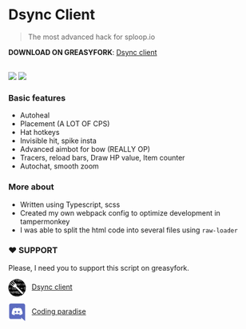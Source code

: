 # Dsync Client

> The most advanced hack for sploop.io

**DOWNLOAD ON GREASYFORK**: [Dsync client](https://greasyfork.org/en/scripts/449995-dsync-client-sploop-io)

<br>

<img src="https://i.imgur.com/cNxhew1.png" width="500"/>
<img src="https://i.imgur.com/tAhfJBJ.png" width="500"/>

### Basic features
- Autoheal
- Placement (A LOT OF CPS)
- Hat hotkeys
- Invisible hit, spike insta
- Advanced aimbot for bow (REALLY OP)
- Tracers, reload bars, Draw HP value, Item counter
- Autochat, smooth zoom

### More about
- Written using Typescript, scss
- Created my own webpack config to optimize development in tampermonkey
- I was able to split the html code into several files using `raw-loader`

### ❤️ SUPPORT
Please, I need you to support this script on greasyfork.<br>

<img src="https://raw.githubusercontent.com/Murka007/Murka007/main/img/greasyfork.svg" align="center" height="35"/>&nbsp;&nbsp;&nbsp;[Dsync client](https://greasyfork.org/en/scripts/449995-dsync-client-sploop-io)<br>

<img src="https://raw.githubusercontent.com/Murka007/Murka007/main/img/discord.svg" align="center" height="35"/>&nbsp;&nbsp;&nbsp;[Coding paradise](https://discord.gg/sG9cyfGPj5)
